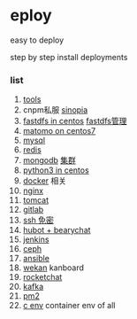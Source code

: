 # eploy
easy to deploy   

step by step install deployments



### list

1. [tools](./docs/tools.md)
2. cnpm私服  [sinopia](docs/sinopia.md)
3. [fastdfs in centos](./docs/fastdfs/fastdfs.md)  [fastdfs管理](./docs/fastdfs/fastdfs_manger.md)
4. [matomo on centos7](./docs/matomo.md)
5. [mysql](./docs/mysql.md)
6. [redis](./docs/redis.md)
7. [mongodb](./docs/mongodb.md)    [集群](./docs/mongodbCluster.md)
8. [python3 in centos](./docs/python3.md)
9. [docker](./docs/docker.md) 相关
10. [nginx](./docs/nginx.md)
11. [tomcat](./docs/tomcat.md)
12. [gitlab](./docs/gitlab.md)
13. [ssh 免密](./docs/sshLogin.md)
14. [hubot + bearychat](./docs/hubot.md)
15. [jenkins](./docs/jenkins.md)
16. [ceph](./docs/ceph.md)
17. [ansible](./docs/ansible.md)
18. [wekan](./docs/wekan.md) kanboard
19. [rocketchat](./docs/rocketchat.md)
20. [kafka](./docs/kafka.md)
21. [pm2](./docs/pm2.md)
22. [c env](./docs/c.md)  container env of all
